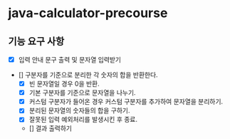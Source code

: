 # java-calculator-precourse
## 기능 요구 사항
- [x] 입력 안내 문구 출력 및 문자열 입력받기
- [] 구분자를 기준으로 분리한 각 숫자의 합을 반환한다. 
    - [x] 빈 문자열일 경우 0을 반환.
    - [x] 기본 구분자를 기준으로 문자열을 나누기.
    - [x] 커스텀 구분자가 들어온 경우 커스텀 구분자를 추가하여 문자열을 분리하기.
    - [x] 분리된 문자열의 숫자들의 합을 구하기.
    - [x] 잘못된 입력 예외처리를 발생시킨 후 종료.
    - [] 결과 출력하기